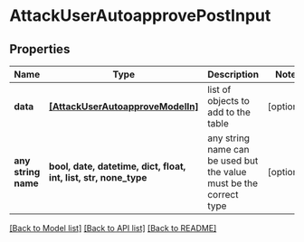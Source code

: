 # AttackUserAutoapprovePostInput


## Properties
Name | Type | Description | Notes
------------ | ------------- | ------------- | -------------
**data** | [**[AttackUserAutoapproveModelIn]**](AttackUserAutoapproveModelIn.md) | list of objects to add to the table | [optional] 
**any string name** | **bool, date, datetime, dict, float, int, list, str, none_type** | any string name can be used but the value must be the correct type | [optional]

[[Back to Model list]](../README.md#documentation-for-models) [[Back to API list]](../README.md#documentation-for-api-endpoints) [[Back to README]](../README.md)


